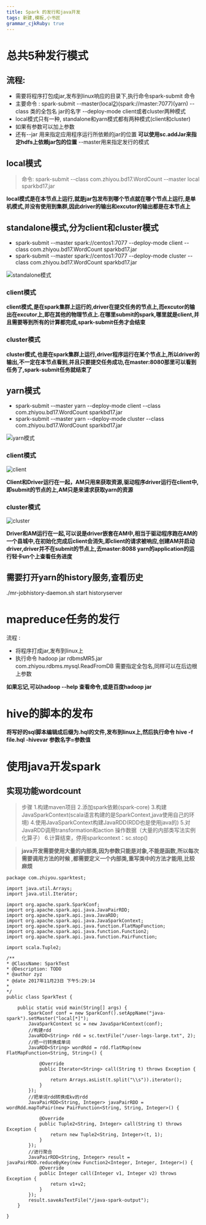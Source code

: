 ```yaml
---
title: Spark 的发行和java开发 
tags: 新建,模板,小书匠
grammar_cjkRuby: true
---
```



# 总共5种发行模式

## 流程:
- 需要将程序打包成jar,发布到linux响应的目录下,执行命令spark-submit 命令
- 主要命令 :  spark-submit  --master(local[2])(spark://master:7077)(yarn)  --class 类的全包名  jar的名字  --deploy-mode client或者cluster两种模式
- local模式只有一种, standalone和yarn模式都有两种模式(client和cluster)
- 如果有参数可以加上参数
- 还有--jar  用来指定应用程序运行所依赖的jar的位置  **可以使用sc.addJar来指定hdfs上依赖jar包的位置**  --master用来指定发行的模式

## local模式

>命令:   spark-submit --class com.zhiyou.bd17.WordCount --master local sparkbd17.jar

**local模式是在本节点上运行,就是jar包发布到哪个节点就在哪个节点上运行,是单机模式,并没有使用到集群,因此driver的输出和excutor的输出都是在本节点上**

## standalone模式,分为client和cluster模式
- spark-submit --master spark://centos1:7077 --deploy-mode client --class com.zhiyou.bd17.WordCount sparkbd17.jar
- spark-submit --master spark://centos1:7077 --deploy-mode cluster --class com.zhiyou.bd17.WordCount sparkbd17.jar

![standalone模式][1]

### client模式

**client模式,是在spark集群上运行的,driver在提交任务的节点上,而excutor的输出在excutor上,即在其他的物理节点上.在哪里submit的spark,哪里就是client,并且需要等到所有的计算都完成,spark-submit任务才会结束**

### cluster模式

**cluster模式,也是在spark集群上运行,driver程序运行在某个节点上,所以driver的输出,不一定在本节点看到,并且只要提交任务成功,在master:8080那里可以看到任务了,spark-submit任务就结束了**

## yarn模式
- spark-submit --master yarn --deploy-mode client --class com.zhiyou.bd17.WordCount sparkbd17.jar
- spark-submit --master yarn --deploy-mode cluster --class com.zhiyou.bd17.WordCount sparkbd17.jar

![yarn模式][2]

### client模式

![client][3]

**Client和Driver运行在一起，AM只用来获取资源,驱动程序driver运行在client中,即submit的节点的上,AM只是来请求获取yarn的资源**

### cluster模式

![cluster][4]

**Driver和AM运行在一起,可以说是driver嵌套在AM中,相当于驱动程序跑在AM的一个县城中,在初始化完成后client会消失,即client的请求被响应,创建AM并启动driver,driver并不在submit的节点上,去master:8088  yarn的application的运行轻卡un个上查看任务进度**

## 需要打开yarn的history服务,查看历史

 ./mr-jobhistory-daemon.sh start historyserver
 
 
 # mapreduce任务的发行
 
 流程 :
 
 - 将程序打成jar,发布到linux上
 - 执行命令 hadoop jar rdbmsMR5.jar com.zhiyou.rdbms.mysql.ReadFromDB  需要指定全包名,同样可以在后边根上参数

**如果忘记,可以hadoop --help 查看命令,或是百度hadoop jar**

# hive的脚本的发布

**将写好的sql脚本编辑成后缀为.hql的文件,发布到linux上,然后执行命令 hive -f file.hql -hivevar 参数名字=参数值**



# 使用java开发spark
## 实现功能wordcount

>步骤
  1.构建maven项目
   2.添加spark依赖(spark-core)
   3.构建JavaSparkContext(scala语言构建的是SparkContext,java使用自己的环境)
   4.使用JavaSparkContext构建JavaRDD(RDD也是使用java的)
   5.对JavaRDD调用transformation和action 操作数据（大量的内部类写法实例化算子）
   6.计算结束，停用sparkcontext：sc.stop()

>**java开发需要使用大量的内部类,因为参数只能是对象,不能是函数,所以每次需要调用方法的时候 ,都需要定义一个内部类,重写类中的方法才能用,比较麻烦**

``` stylus
package com.zhiyou.sparktest;

import java.util.Arrays;
import java.util.Iterator;

import org.apache.spark.SparkConf;
import org.apache.spark.api.java.JavaPairRDD;
import org.apache.spark.api.java.JavaRDD;
import org.apache.spark.api.java.JavaSparkContext;
import org.apache.spark.api.java.function.FlatMapFunction;
import org.apache.spark.api.java.function.Function2;
import org.apache.spark.api.java.function.PairFunction;

import scala.Tuple2;

/**  
* @ClassName: SparkTest  
* @Description: TODO  
* @author zyz  
* @date 2017年11月23日 下午5:29:14  
*   
*/
public class SparkTest {

	public static void main(String[] args) {
		SparkConf conf = new SparkConf().setAppName("java-spark").setMaster("local[*]");
		JavaSparkContext sc = new JavaSparkContext(conf);
		//构建rdd
		JavaRDD<String> rdd = sc.textFile("/user-logs-large.txt", 2);
		//把一行转换成单词
		JavaRDD<String> wordRdd = rdd.flatMap(new FlatMapFunction<String, String>() {

			@Override
			public Iterator<String> call(String t) throws Exception {
				
				return Arrays.asList(t.split("\\s")).iterator();
			}
		});
		//把单词rdd转换成kv的rdd
		JavaPairRDD<String, Integer> javaPairRDD = wordRdd.mapToPair(new PairFunction<String, String, Integer>() {

			@Override
			public Tuple2<String, Integer> call(String t) throws Exception {
				return new Tuple2<String, Integer>(t, 1);
			}
		});
		//进行聚合
		JavaPairRDD<String, Integer> result = javaPairRDD.reduceByKey(new Function2<Integer, Integer, Integer>() {
            @Override
			public Integer call(Integer v1, Integer v2) throws Exception {
				return v1+v2;
			}
		});
		result.saveAsTextFile("/java-spark-output");
	}

}

```


  [1]: https://www.github.com/zyzfirst/note_images/raw/master/%E5%B0%8F%E4%B9%A6%E5%8C%A0/1511446889721.jpg
  [2]: https://www.github.com/zyzfirst/note_images/raw/master/%E5%B0%8F%E4%B9%A6%E5%8C%A0/1511447322167.jpg
  [3]: https://www.github.com/zyzfirst/note_images/raw/master/%E5%B0%8F%E4%B9%A6%E5%8C%A0/1511447510041.jpg
  [4]: https://www.github.com/zyzfirst/note_images/raw/master/%E5%B0%8F%E4%B9%A6%E5%8C%A0/1511447658386.jpg